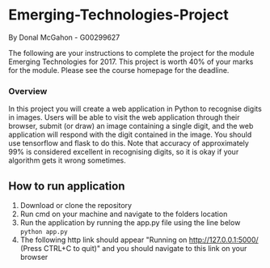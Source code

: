 # Emerging-Technologies-Project
By Donal McGahon - G00299627


The following are your instructions to complete the project for the module Emerging Technologies for 2017. This project is worth 40% of your marks for the module. Please see the course homepage for the deadline.

### Overview

In this project you will create a web application in Python to recognise digits in images. Users will be able to visit the web application through their browser, submit (or draw) an image containing a single digit, and the web application will respond with the digit contained in the image. You should use tensorflow and flask to do this. Note that accuracy of approximately 99% is considered excellent in recognising digits, so it is okay if your algorithm gets it wrong sometimes.

## How to run application
1. Download or clone the repository
1. Run cmd on your machine and navigate to the folders location
1. Run the application by running the app.py file using the line below
``` python app.py ```
1. The following http link should appear  "Running on http://127.0.0.1:5000/ (Press CTRL+C to quit)" and you should navigate to this link on your browser